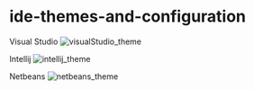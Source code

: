 # ide-themes-and-configuration

Visual Studio
![visualStudio_theme](https://user-images.githubusercontent.com/86477169/156785432-b6fec278-bea6-4b97-83d5-fedfc32662fc.PNG)

Intellij
![intellij_theme](https://user-images.githubusercontent.com/86477169/156783754-5628481f-e605-4d7b-b043-9bd7e885fc5b.PNG)

Netbeans
![netbeans_theme](https://user-images.githubusercontent.com/86477169/156784286-5a817141-805d-49ec-b858-a956155ec4bb.PNG)
